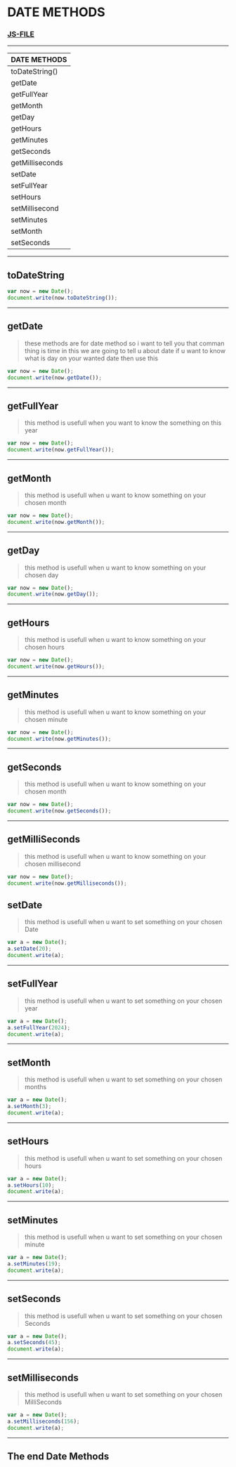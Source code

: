 # DATE METHODS
### [JS-FILE](/js/60-Date-Methods.js)
---
|DATE METHODS|
|-----------|
|toDateString()|
|getDate|
|getFullYear|
|getMonth|
|getDay|
|getHours|
|getMinutes|
|getSeconds|
|getMilliseconds|
|setDate|
|setFullYear|
|setHours|
|setMillisecond|
|setMinutes|
|setMonth|
|setSeconds|
---

## toDateString
>
```javascript
var now = new Date();
document.write(now.toDateString());
```
---

## getDate
>these methods are for date method so i want to tell you that comman thing is time in this we are going to tell u about date if u want to know what is day on your wanted date then use this
```javascript
var now = new Date();
document.write(now.getDate());
```
---

## getFullYear
> this method is usefull when you want to know the something on this year
```javascript
var now = new Date();
document.write(now.getFullYear());
```
---

## getMonth
> this method is usefull when u want to know something on your chosen month
```javascript
var now = new Date();
document.write(now.getMonth());
```
---

## getDay
> this method is usefull when u want to know something on your chosen day
```javascript
var now = new Date();
document.write(now.getDay());
```
---

## getHours
> this method is usefull when u want to know something on your chosen hours
```javascript
var now = new Date();
document.write(now.getHours());
```
---

## getMinutes
> this method is usefull when u want to know something on your chosen minute
```javascript
var now = new Date();
document.write(now.getMinutes());
```
---

## getSeconds
> this method is usefull when u want to know something on your chosen month
```javascript
var now = new Date();
document.write(now.getSeconds());
```
---

## getMilliSeconds
> this method is usefull when u want to know something on your chosen millisecond
```javascript
var now = new Date();
document.write(now.getMilliseconds());
```

## setDate
> this method is usefull when u want to set something on your chosen Date
```javascript
var a = new Date();
a.setDate(20);
document.write(a);
```
---

## setFullYear
> this method is usefull when u want to set something on your chosen year
```javascript
var a = new Date();
a.setFullYear(2024);
document.write(a);
```
---

## setMonth
> this method is usefull when u want to set something on your chosen months
```javascript
var a = new Date();
a.setMonth(3);
document.write(a);
```
---

## setHours
> this method is usefull when u want to set something on your chosen hours
```javascript
var a = new Date();
a.setHours(10);
document.write(a);
```
---

## setMinutes
> this method is usefull when u want to set something on your chosen minute
```javascript
var a = new Date();
a.setMinutes(19);
document.write(a);
```
---

## setSeconds
> this method is usefull when u want to set something on your chosen Seconds
```javascript
var a = new Date();
a.setSeconds(45);
document.write(a);
```
---

## setMilliseconds
> this method is usefull when u want to set something on your chosen MilliSeconds
```javascript
var a = new Date();
a.setMilliseconds(156);
document.write(a);
```
---

## The end Date Methods 